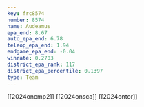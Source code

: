 ```yaml
---
key: frc8574
number: 8574
name: Audeamus
epa_end: 8.67
auto_epa_end: 6.78
teleop_epa_end: 1.94
endgame_epa_end: -0.04
winrate: 0.2703
district_epa_rank: 117
district_epa_percentile: 0.1397
type: Team
---
```

[[2024oncmp2]]
[[2024onsca]]
[[2024ontor]]
